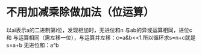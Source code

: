 # 不用加减乘除做加法（位运算）
以ai表示a的二进制第i位，发现相加时，无进位和n 与ab的异或运算相同，进位c和 与运算相同（需左移一位），与运算并左移：c=a&b<<1.所以循环求s=n+c就是s=a+b
无进位和：a^b

